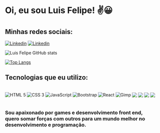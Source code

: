 # Oi, eu sou Luis Felipe! ✌️😀

## Minhas redes sociais:

[![Linkedin](https://img.shields.io/badge/LinkedIn-0077B5?style=for-the-badge&logo=linkedin&logoColor=white)](https://www.linkedin.com/in/luis-felipe-de-oliveira-souza-4b5a29212/)
[![Linkedin](https://img.shields.io/badge/Instagram-E4405F?style=for-the-badge&logo=instagram&logoColor=white)](https://instagram.com/luisfelipe8788?igshid=ZDdkNTZiNTM=)

![Luis Felipe GitHub stats](https://github-readme-stats.vercel.app/api?username=luissouzadeveloper&show_icons=true&theme=cobalt)

[![Top Langs](https://github-readme-stats.vercel.app/api/top-langs/?username=luissouzadeveloper&layout=compact)](https://github.com/luissouzadeveloper/github-readme-stats)

## Tecnologias que eu utilizo:
<div style=""display: inline_block><br>
    <img src="https://img.shields.io/badge/HTML5-E34F26?style=for-the-badge&logo=html5&logoColor=white" alt="HTML 5" align="center">
    <img src="https://img.shields.io/badge/CSS3-1572B6?style=for-the-badge&logo=css3&logoColor=white" alt="CSS 3" align="center">
    <img src="https://img.shields.io/badge/JavaScript-F7DF1E?style=for-the-badge&logo=javascript&logoColor=black" alt="JavaScript" align="center">
    <img src="https://img.shields.io/badge/Bootstrap-563D7C?style=for-the-badge&logo=bootstrap&logoColor=white" alt="Bootstrap" align="center">
    <img src="https://img.shields.io/badge/React-20232A?style=for-the-badge&logo=react&logoColor=61DAFB" alt="React" align="center">
    <img src="https://img.shields.io/badge/gimp-5C5543?style=for-the-badge&logo=gimp&logoColor=white" alt="Gimp" align="center">
    <img src="https://img.shields.io/badge/Pop!_OS-48B9C7?style=for-the-badge&logo=Pop!_OS&logoColor=white" align="center">
    <img src="https://img.shields.io/badge/Udemy-EC5252?style=for-the-badge&logo=Udemy&logoColor=white" align="center">
    <img src="https://img.shields.io/badge/Visual_Studio_Code-0078D4?style=for-the-badge&logo=visual%20studio%20code&logoColor=white" align="center">
    <img src="https://img.shields.io/badge/Brave-FF1B2D?style=for-the-badge&logo=Brave&logoColor=white" align="center">
</div><br>

### Sou apaixonado por games e desenvolvimento front end, quero somar forças com outros para um mundo melhor no desenvolvimento e programação.
